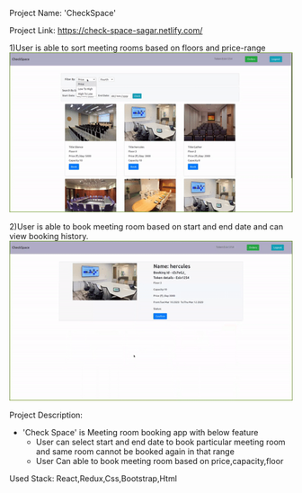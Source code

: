 Project Name: 'CheckSpace'

Project Link: https://check-space-sagar.netlify.com/

1)User is able to sort meeting rooms based on floors and price-range
![Checklist-feature-1](./public/animations/check1.gif)

2)User is able to book meeting room based on start and end date and can view booking history.
![Checklist-feature-2](./public/animations/check2.gif)

Project Description:
- 'Check Space' is Meeting room booking app with below feature
    - User can select start and end date to book particular meeting room and same room cannot be booked again in that range
    - User Can able to book meeting room based on price,capacity,floor

Used Stack: React,Redux,Css,Bootstrap,Html


